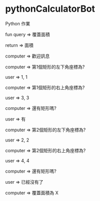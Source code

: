 # pythonCalculatorBot

Python 作業

fun
query
=> 覆蓋面積

return => 面積

computer
=> 歡迎訊息

computer
=> 第1個矩形的左下角座標為?

user
=> 1, 1

computer
=> 第1個矩形的右上角座標為?

user
=> 3, 3

computer
=> 還有矩形嗎?

user
=> 有

computer
=> 第2個矩形的左下角座標為?

user
=> 2, 2

computer 
=> 第2個矩形的右上角座標為?

user
=> 4, 4

computer
=> 還有矩形嗎?

user
=> 已經沒有了

computer
=> 覆蓋面積為 X

